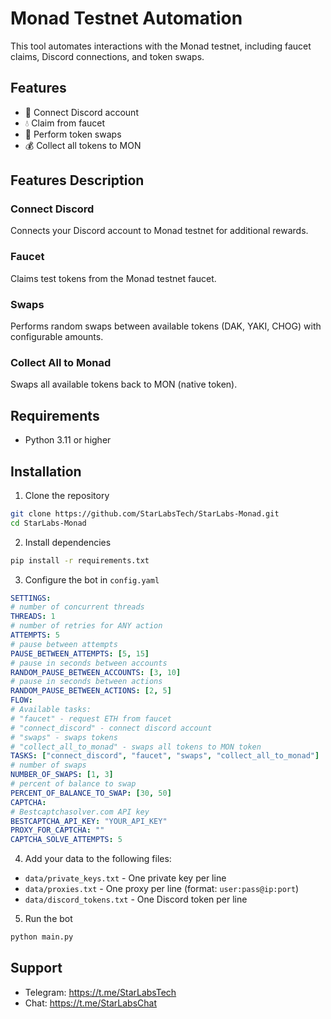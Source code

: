 # Monad Testnet Automation

This tool automates interactions with the Monad testnet, including faucet claims, Discord connections, and token swaps.

## Features
- 🌊 Connect Discord account
- 💧 Claim from faucet
- 💱 Perform token swaps
- 💰 Collect all tokens to MON

## Features Description

### Connect Discord
Connects your Discord account to Monad testnet for additional rewards.

### Faucet
Claims test tokens from the Monad testnet faucet.

### Swaps
Performs random swaps between available tokens (DAK, YAKI, CHOG) with configurable amounts.

### Collect All to Monad
Swaps all available tokens back to MON (native token).

## Requirements
- Python 3.11 or higher

## Installation

1. Clone the repository
```bash
git clone https://github.com/StarLabsTech/StarLabs-Monad.git
cd StarLabs-Monad
```

2. Install dependencies
```bash
pip install -r requirements.txt
```

3. Configure the bot in `config.yaml`

```yaml
SETTINGS:
# number of concurrent threads
THREADS: 1
# number of retries for ANY action
ATTEMPTS: 5
# pause between attempts
PAUSE_BETWEEN_ATTEMPTS: [5, 15]
# pause in seconds between accounts
RANDOM_PAUSE_BETWEEN_ACCOUNTS: [3, 10]
# pause in seconds between actions
RANDOM_PAUSE_BETWEEN_ACTIONS: [2, 5]
FLOW:
# Available tasks:
# "faucet" - request ETH from faucet
# "connect_discord" - connect discord account
# "swaps" - swaps tokens
# "collect_all_to_monad" - swaps all tokens to MON token
TASKS: ["connect_discord", "faucet", "swaps", "collect_all_to_monad"]
# number of swaps
NUMBER_OF_SWAPS: [1, 3]
# percent of balance to swap
PERCENT_OF_BALANCE_TO_SWAP: [30, 50]
CAPTCHA:
# Bestcaptchasolver.com API key
BESTCAPTCHA_API_KEY: "YOUR_API_KEY"
PROXY_FOR_CAPTCHA: ""
CAPTCHA_SOLVE_ATTEMPTS: 5
```

4. Add your data to the following files:
- `data/private_keys.txt` - One private key per line
- `data/proxies.txt` - One proxy per line (format: `user:pass@ip:port`)
- `data/discord_tokens.txt` - One Discord token per line


5. Run the bot
```bash
python main.py
```

## Support
- Telegram: https://t.me/StarLabsTech
- Chat: https://t.me/StarLabsChat